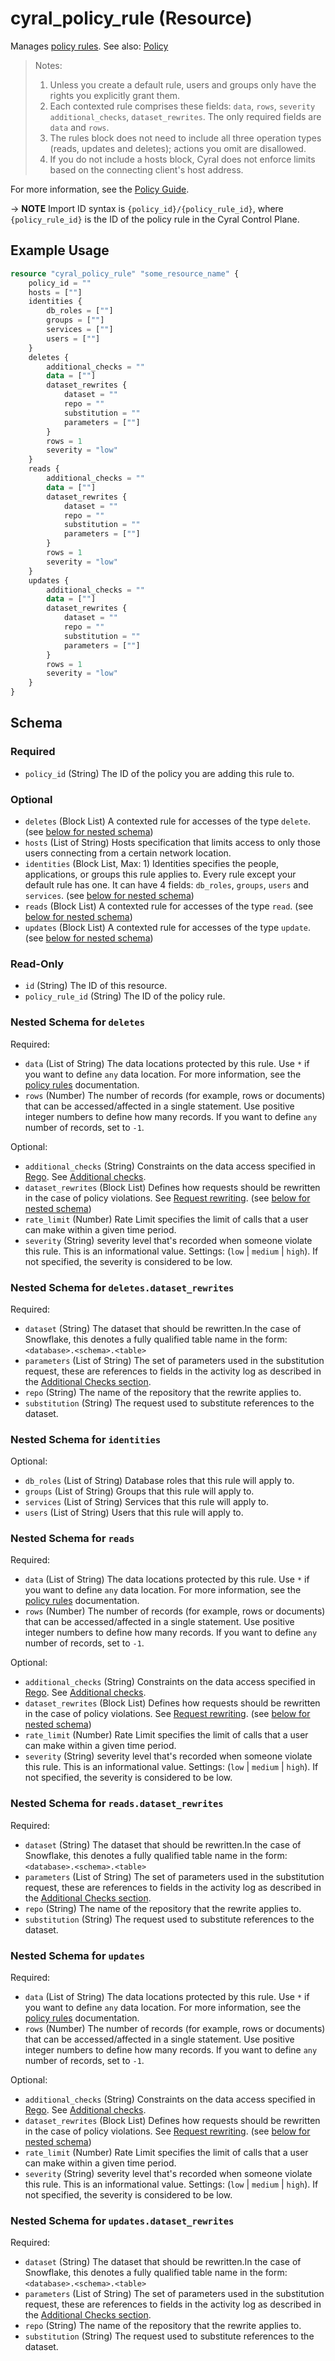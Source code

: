 # cyral_policy_rule (Resource)

Manages [policy rules](https://cyral.com/docs/reference/policy/#rules). See also: [Policy](./policy.md)

> Notes:
>
> 1. Unless you create a default rule, users and groups only have the rights you explicitly grant them.
> 2. Each contexted rule comprises these fields: `data`, `rows`, `severity` `additional_checks`, `dataset_rewrites`. The only required fields are `data` and `rows`.
> 3. The rules block does not need to include all three operation types (reads, updates and deletes); actions you omit are disallowed.
> 4. If you do not include a hosts block, Cyral does not enforce limits based on the connecting client's host address.

For more information, see the [Policy Guide](https://cyral.com/docs/policy#the-rules-block-of-a-policy).

-> **NOTE** Import ID syntax is `{policy_id}/{policy_rule_id}`, where `{policy_rule_id}` is the ID of the policy rule in the Cyral Control Plane.

## Example Usage

```terraform
resource "cyral_policy_rule" "some_resource_name" {
    policy_id = ""
    hosts = [""]
    identities {
        db_roles = [""]
        groups = [""]
        services = [""]
        users = [""]
    }
    deletes {
        additional_checks = ""
        data = [""]
        dataset_rewrites {
            dataset = ""
            repo = ""
            substitution = ""
            parameters = [""]
        }
        rows = 1
        severity = "low"
    }
    reads {
        additional_checks = ""
        data = [""]
        dataset_rewrites {
            dataset = ""
            repo = ""
            substitution = ""
            parameters = [""]
        }
        rows = 1
        severity = "low"
    }
    updates {
        additional_checks = ""
        data = [""]
        dataset_rewrites {
            dataset = ""
            repo = ""
            substitution = ""
            parameters = [""]
        }
        rows = 1
        severity = "low"
    }
}
```

<!-- schema generated by tfplugindocs -->

## Schema

### Required

- `policy_id` (String) The ID of the policy you are adding this rule to.

### Optional

- `deletes` (Block List) A contexted rule for accesses of the type `delete`. (see [below for nested schema](#nestedblock--deletes))
- `hosts` (List of String) Hosts specification that limits access to only those users connecting from a certain network location.
- `identities` (Block List, Max: 1) Identities specifies the people, applications, or groups this rule applies to. Every rule except your default rule has one. It can have 4 fields: `db_roles`, `groups`, `users` and `services`. (see [below for nested schema](#nestedblock--identities))
- `reads` (Block List) A contexted rule for accesses of the type `read`. (see [below for nested schema](#nestedblock--reads))
- `updates` (Block List) A contexted rule for accesses of the type `update`. (see [below for nested schema](#nestedblock--updates))

### Read-Only

- `id` (String) The ID of this resource.
- `policy_rule_id` (String) The ID of the policy rule.

<a id="nestedblock--deletes"></a>

### Nested Schema for `deletes`

Required:

- `data` (List of String) The data locations protected by this rule. Use `*` if you want to define `any` data location. For more information, see the [policy rules](https://cyral.com/docs/policy/rules#contexted-rules) documentation.
- `rows` (Number) The number of records (for example, rows or documents) that can be accessed/affected in a single statement. Use positive integer numbers to define how many records. If you want to define `any` number of records, set to `-1`.

Optional:

- `additional_checks` (String) Constraints on the data access specified in [Rego](https://www.openpolicyagent.org/docs/latest/policy-language/). See [Additional checks](https://cyral.com/docs/policy/rules/#additional-checks).
- `dataset_rewrites` (Block List) Defines how requests should be rewritten in the case of policy violations. See [Request rewriting](https://cyral.com/docs/policy/rules/#request-rewriting). (see [below for nested schema](#nestedblock--deletes--dataset_rewrites))
- `rate_limit` (Number) Rate Limit specifies the limit of calls that a user can make within a given time period.
- `severity` (String) severity level that's recorded when someone violate this rule. This is an informational value. Settings: (`low` | `medium` | `high`). If not specified, the severity is considered to be low.

<a id="nestedblock--deletes--dataset_rewrites"></a>

### Nested Schema for `deletes.dataset_rewrites`

Required:

- `dataset` (String) The dataset that should be rewritten.In the case of Snowflake, this denotes a fully qualified table name in the form: `<database>.<schema>.<table>`
- `parameters` (List of String) The set of parameters used in the substitution request, these are references to fields in the activity log as described in the [Additional Checks section](https://cyral.com/docs/policy/rules/#additional-checks).
- `repo` (String) The name of the repository that the rewrite applies to.
- `substitution` (String) The request used to substitute references to the dataset.

<a id="nestedblock--identities"></a>

### Nested Schema for `identities`

Optional:

- `db_roles` (List of String) Database roles that this rule will apply to.
- `groups` (List of String) Groups that this rule will apply to.
- `services` (List of String) Services that this rule will apply to.
- `users` (List of String) Users that this rule will apply to.

<a id="nestedblock--reads"></a>

### Nested Schema for `reads`

Required:

- `data` (List of String) The data locations protected by this rule. Use `*` if you want to define `any` data location. For more information, see the [policy rules](https://cyral.com/docs/policy/rules#contexted-rules) documentation.
- `rows` (Number) The number of records (for example, rows or documents) that can be accessed/affected in a single statement. Use positive integer numbers to define how many records. If you want to define `any` number of records, set to `-1`.

Optional:

- `additional_checks` (String) Constraints on the data access specified in [Rego](https://www.openpolicyagent.org/docs/latest/policy-language/). See [Additional checks](https://cyral.com/docs/policy/rules/#additional-checks).
- `dataset_rewrites` (Block List) Defines how requests should be rewritten in the case of policy violations. See [Request rewriting](https://cyral.com/docs/policy/rules/#request-rewriting). (see [below for nested schema](#nestedblock--reads--dataset_rewrites))
- `rate_limit` (Number) Rate Limit specifies the limit of calls that a user can make within a given time period.
- `severity` (String) severity level that's recorded when someone violate this rule. This is an informational value. Settings: (`low` | `medium` | `high`). If not specified, the severity is considered to be low.

<a id="nestedblock--reads--dataset_rewrites"></a>

### Nested Schema for `reads.dataset_rewrites`

Required:

- `dataset` (String) The dataset that should be rewritten.In the case of Snowflake, this denotes a fully qualified table name in the form: `<database>.<schema>.<table>`
- `parameters` (List of String) The set of parameters used in the substitution request, these are references to fields in the activity log as described in the [Additional Checks section](https://cyral.com/docs/policy/rules/#additional-checks).
- `repo` (String) The name of the repository that the rewrite applies to.
- `substitution` (String) The request used to substitute references to the dataset.

<a id="nestedblock--updates"></a>

### Nested Schema for `updates`

Required:

- `data` (List of String) The data locations protected by this rule. Use `*` if you want to define `any` data location. For more information, see the [policy rules](https://cyral.com/docs/policy/rules#contexted-rules) documentation.
- `rows` (Number) The number of records (for example, rows or documents) that can be accessed/affected in a single statement. Use positive integer numbers to define how many records. If you want to define `any` number of records, set to `-1`.

Optional:

- `additional_checks` (String) Constraints on the data access specified in [Rego](https://www.openpolicyagent.org/docs/latest/policy-language/). See [Additional checks](https://cyral.com/docs/policy/rules/#additional-checks).
- `dataset_rewrites` (Block List) Defines how requests should be rewritten in the case of policy violations. See [Request rewriting](https://cyral.com/docs/policy/rules/#request-rewriting). (see [below for nested schema](#nestedblock--updates--dataset_rewrites))
- `rate_limit` (Number) Rate Limit specifies the limit of calls that a user can make within a given time period.
- `severity` (String) severity level that's recorded when someone violate this rule. This is an informational value. Settings: (`low` | `medium` | `high`). If not specified, the severity is considered to be low.

<a id="nestedblock--updates--dataset_rewrites"></a>

### Nested Schema for `updates.dataset_rewrites`

Required:

- `dataset` (String) The dataset that should be rewritten.In the case of Snowflake, this denotes a fully qualified table name in the form: `<database>.<schema>.<table>`
- `parameters` (List of String) The set of parameters used in the substitution request, these are references to fields in the activity log as described in the [Additional Checks section](https://cyral.com/docs/policy/rules/#additional-checks).
- `repo` (String) The name of the repository that the rewrite applies to.
- `substitution` (String) The request used to substitute references to the dataset.
